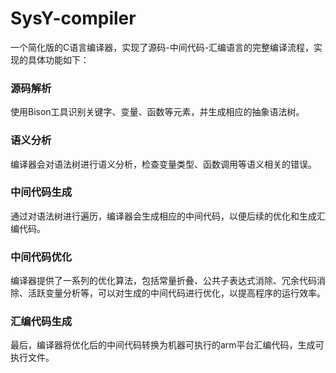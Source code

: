 # SysY-compiler
一个简化版的C语言编译器，实现了源码-中间代码-汇编语言的完整编译流程，实现的具体功能如下：
### 源码解析
使用Bison工具识别关键字、变量、函数等元素，并生成相应的抽象语法树。
### 语义分析
编译器会对语法树进行语义分析，检查变量类型、函数调用等语义相关的错误。
### 中间代码生成
通过对语法树进行遍历，编译器会生成相应的中间代码，以便后续的优化和生成汇编代码。
### 中间代码优化
编译器提供了一系列的优化算法，包括常量折叠、公共子表达式消除、冗余代码消除、活跃变量分析等，可以对生成的中间代码进行优化，以提高程序的运行效率。
### 汇编代码生成
最后，编译器将优化后的中间代码转换为机器可执行的arm平台汇编代码，生成可执行文件。
